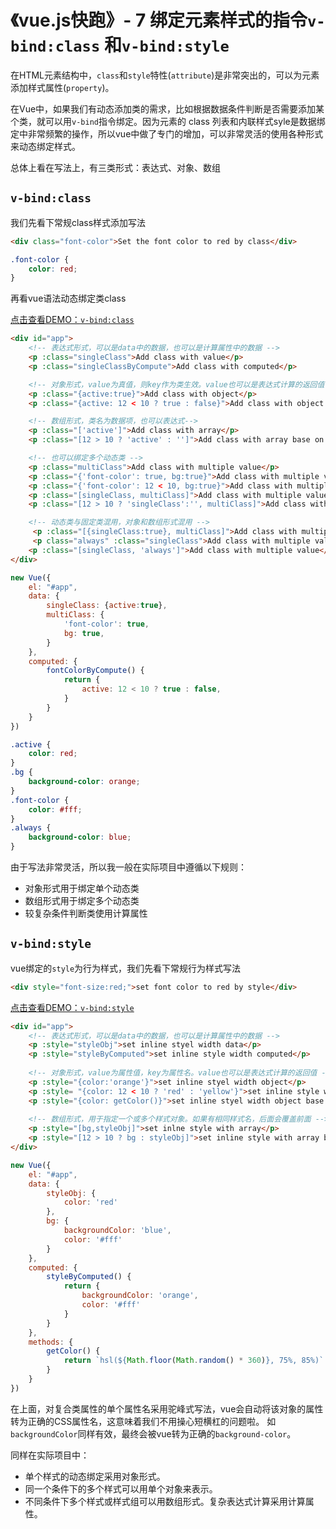 # 《vue.js快跑》- 7 绑定元素样式的指令`v-bind:class` 和`v-bind:style`

在HTML元素结构中，`class`和`style`特性(`attribute`)是非常突出的，可以为元素添加样式属性(`property`)。

在Vue中，如果我们有动态添加类的需求，比如根据数据条件判断是否需要添加某个类，就可以用`v-bind`指令绑定。因为元素的 class 列表和内联样式syle是数据绑定中非常频繁的操作，所以vue中做了专门的增加，可以非常灵活的使用各种形式来动态绑定样式。

总体上看在写法上，有三类形式：表达式、对象、数组


## `v-bind:class`

我们先看下常规class样式添加写法
```html
<div class="font-color">Set the font color to red by class</div>
```
```css
.font-color {
    color: red;
}
```
再看vue语法动态绑定类class

[点击查看DEMO：`v-bind:class`](https://jsrun.net/fdXKp/edit)
```html
<div id="app">
    <!-- 表达式形式，可以是data中的数据，也可以是计算属性中的数据 -->
    <p :class="singleClass">Add class with value</p>
    <p :class="singleClassByCompute">Add class with computed</p>

    <!-- 对象形式，value为真值，则key作为类生效。value也可以是表达式计算的返回值 -->
    <p :class="{active:true}">Add class with object</p>
    <p :class="{active: 12 < 10 ? true : false}">Add class with object base on condition</p>

    <!-- 数组形式，类名为数据项，也可以表达式-->
    <p :class="['active']">Add class with array</p>
    <p :class="[12 > 10 ? 'active' : '']">Add class with array base on condition</p>

    <!-- 也可以绑定多个动态类 -->
    <p :class="multiClass">Add class with multiple value</p>
    <p :class="{'font-color': true, bg:true}">Add class with multiple value</p>
    <p :class="{'font-color': 12 < 10, bg:true}">Add class with multiple value</p>
    <p :class="[singleClass, multiClass]">Add class with multiple value</p>
    <p :class="[12 > 10 ? 'singleClass':'', multiClass]">Add class with multiple value</p>

    <!-- 动态类与固定类混用，对象和数组形式混用 -->
     <p :class="[{singleClass:true}, multiClass]">Add class with multiple value</p>
     <p class="always" :class="singleClass">Add class with multiple value</p>
    <p :class="[singleClass, 'always']">Add class with multiple value</p>
</div>
```
```js
new Vue({
    el: "#app",
    data: {
        singleClass: {active:true},
        multiClass: {
            'font-color': true,
            bg: true,
        }
    },
    computed: {
        fontColorByCompute() {
            return {
                active: 12 < 10 ? true : false,
            }
        }
    }
})
```
```css
.active {
    color: red;
}
.bg {
    background-color: orange;
}
.font-color {
    color: #fff;
}
.always {
    background-color: blue;
}
```
由于写法非常灵活，所以我一般在实际项目中遵循以下规则：

- 对象形式用于绑定单个动态类
- 数组形式用于绑定多个动态类
- 较复杂条件判断类使用计算属性

## `v-bind:style`
vue绑定的`style`为行为样式，我们先看下常规行为样式写法
```html
<div style="font-size:red;">set font color to red by style</div>
```
[点击查看DEMO：`v-bind:style`](https://jsrun.net/JdXKp/edit)
```html
<div id="app">
    <!-- 表达式形式，可以是data中的数据，也可以是计算属性中的数据 -->
    <p :style="styleObj">set inline styel width data</p>
    <p :style="styleByComputed">set inline style width computed</p>
    
    <!-- 对象形式，value为属性值，key为属性名。value也可以是表达式计算的返回值 -->
    <p :style="{color:'orange'}">set inline styel width object</p>
    <p :style= "{color: 12 < 10 ? 'red' : 'yellow'}">set inline style width object base on condition</p>
    <p :style="{color: getColor()}">set inline styel width object base on method</p>
    
    <!-- 数组形式，用于指定一个或多个样式对象。如果有相同样式名，后面会覆盖前面 -->
    <p :style="[bg,styleObj]">set inlne style with array</p>
    <p :style="[12 > 10 ? bg : styleObj]">set inline style with array base on condition</p>
</div>
```
```js
new Vue({
    el: "#app",
    data: {
        styleObj: {
            color: 'red'
        },
        bg: {
            backgroundColor: 'blue',
            color: '#fff'
        }
    },
    computed: {
        styleByComputed() {
            return {
                backgroundColor: 'orange',
                color: '#fff'
            }
        }
    },
    methods: {
        getColor() {
        	return `hsl(${Math.floor(Math.random() * 360)}, 75%, 85%)`
    	}
    }
})
```
在上面，对复合类属性的单个属性名采用驼峰式写法，vue会自动将该对象的属性转为正确的CSS属性名，这意味着我们不用操心短横杠的问题啦。
如`backgroundColor`同样有效，最终会被vue转为正确的`background-color`。

同样在实际项目中：

- 单个样式的动态绑定采用对象形式。
- 同一个条件下的多个样式可以用单个对象来表示。
- 不同条件下多个样式或样式组可以用数组形式。复杂表达式计算采用计算属性。